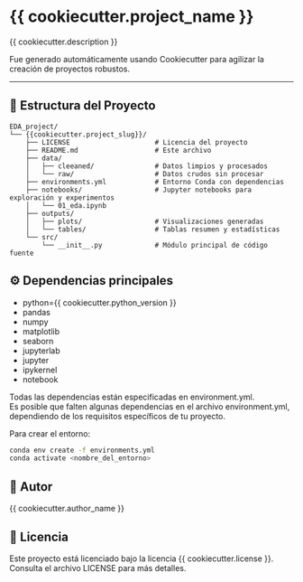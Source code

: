 # {{ cookiecutter.project_name }}

{{ cookiecutter.description }}

Fue generado automáticamente usando Cookiecutter para agilizar la creación de proyectos robustos.

---

## 📂 Estructura del Proyecto

```text
EDA_project/
└── {{cookiecutter.project_slug}}/
    ├── LICENSE                     # Licencia del proyecto
    ├── README.md                   # Este archivo
    ├── data/
    │   ├── cleeaned/               # Datos limpios y procesados
    │   └── raw/                    # Datos crudos sin procesar
    ├── environments.yml            # Entorno Conda con dependencias
    ├── notebooks/                  # Jupyter notebooks para exploración y experimentos
    │   └── 01_eda.ipynb
    ├── outputs/
    │   ├── plots/                  # Visualizaciones generadas
    │   └── tables/                 # Tablas resumen y estadísticas
    └── src/
        └── __init__.py             # Módulo principal de código fuente
```

## ⚙️ Dependencias principales

- python={{ cookiecutter.python_version }}  
- pandas  
- numpy  
- matplotlib  
- seaborn  
- jupyterlab  
- jupyter  
- ipykernel  
- notebook  

Todas las dependencias están especificadas en environment.yml.  
Es posible que falten algunas dependencias en el archivo environment.yml, dependiendo de los requisitos específicos de tu proyecto.

Para crear el entorno:

```bash
conda env create -f environments.yml
conda activate <nombre_del_entorno>
```

## 👤 Autor

{{ cookiecutter.author_name }}

## 📄 Licencia

Este proyecto está licenciado bajo la licencia {{ cookiecutter.license }}.  
Consulta el archivo LICENSE para más detalles.
